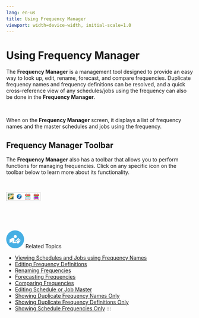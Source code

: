```yaml
---
lang: en-us
title: Using Frequency Manager
viewport: width=device-width, initial-scale=1.0
---
```


#  Using Frequency Manager

The **Frequency Manager** is a management tool designed to provide an
easy way to look up, edit, rename, forecast, and compare frequencies.
Duplicate frequency names and frequency definitions can be resolved, and
a quick cross-reference view of any schedules/jobs using the frequency
can also be done in the **Frequency Manager**.

 

When on the **Frequency Manager** screen, it displays a list of
frequency names and the master schedules and jobs using the frequency.

## Frequency Manager Toolbar

The **Frequency Manager** also has a toolbar that allows you to perform
functions for managing frequencies. Click on any specific icon on the
toolbar below to learn more about its functionality.

 

![Frequency Manager toolbar](../../../Resources/Images/EM/EMfreqmngrtoolbar.png "Frequency Manager toolbar")

 

 

![White "person reading" icon on blue circular background](../../../Resources/Images/moreinfo-icon(48x48).png "More Info icon")
Related Topics

-   [Viewing Schedules and Jobs using Frequency     Names](Viewing-Schedules-and-Jobs.md)
-   [Editing Frequency     Definitions](Editing-Frequency-Definitions.md)
-   [Renaming Frequencies](Renaming-Frequencies.md)
-   [Forecasting Frequencies](Forecasting-Frequencies.md)
-   [Comparing Frequencies](Comparing-Frequencies.md)
-   [Editing Schedule or Job     Master](Editing-Schedule-or-Job-Master.md)
-   [Showing Duplicate Frequency Names     Only](Showing-Duplicate-Frequency-Names.md)
-   [Showing Duplicate Frequency Definitions     Only](Showing-Duplicate-Frequency-Definitions.md)
-   [Showing Schedule Frequencies     Only](Showing-Schedule-Frequencies.md)
:::

 

